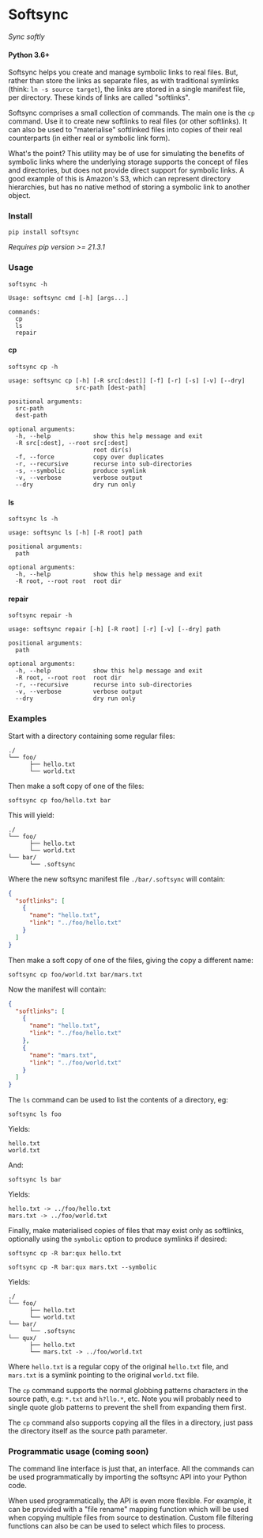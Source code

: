 # Softsync

_Sync softly_

#### Python 3.6+

Softsync helps you create and manage symbolic links to real files.  But, rather than
store the links as separate files, as with traditional symlinks (think: `ln -s source target`),
the links are stored in a single manifest file, per directory.  These kinds of links
are called "softlinks".

Softsync comprises a small collection of commands.  The main one is the `cp` command.
Use it to create new softlinks to real files (or other softlinks).  It can also be
used to "materialise" softlinked files into copies of their real counterparts (in
either real or symbolic link form).

What's the point?  This utility may be of use for simulating the benefits of symbolic links
where the underlying storage supports the concept of files and directories, but does not
provide direct support for symbolic links.  A good example of this is Amazon's S3, which
can represent directory hierarchies, but has no native method of storing a symbolic link
to another object.

### Install

`pip install softsync`

_Requires pip version >= 21.3.1_

### Usage

`softsync -h`
```
Usage: softsync cmd [-h] [args...]

commands:
  cp
  ls
  repair
```

#### cp

`softsync cp -h`
```
usage: softsync cp [-h] [-R src[:dest]] [-f] [-r] [-s] [-v] [--dry]
                   src-path [dest-path]

positional arguments:
  src-path
  dest-path

optional arguments:
  -h, --help            show this help message and exit
  -R src[:dest], --root src[:dest]
                        root dir(s)
  -f, --force           copy over duplicates
  -r, --recursive       recurse into sub-directories
  -s, --symbolic        produce symlink
  -v, --verbose         verbose output
  --dry                 dry run only
```

#### ls

`softsync ls -h`
```
usage: softsync ls [-h] [-R root] path

positional arguments:
  path

optional arguments:
  -h, --help            show this help message and exit
  -R root, --root root  root dir
```

#### repair

`softsync repair -h`
```
usage: softsync repair [-h] [-R root] [-r] [-v] [--dry] path

positional arguments:
  path

optional arguments:
  -h, --help            show this help message and exit
  -R root, --root root  root dir
  -r, --recursive       recurse into sub-directories
  -v, --verbose         verbose output
  --dry                 dry run only
```

### Examples

Start with a directory containing some regular files:

```
./
└── foo/
      ├── hello.txt
      └── world.txt
```

Then make a soft copy of one of the files:

`softsync cp foo/hello.txt bar`

This will yield:

```
./
└── foo/
      ├── hello.txt
      └── world.txt
└── bar/
      └── .softsync
```

Where the new softsync manifest file `./bar/.softsync` will contain:

```json
{
  "softlinks": [
    {
      "name": "hello.txt",
      "link": "../foo/hello.txt"
    }
  ]
}
```

Then make a soft copy of one of the files, giving the copy a different name:

`softsync cp foo/world.txt bar/mars.txt`

Now the manifest will contain:

```json
{
  "softlinks": [
    {
      "name": "hello.txt",
      "link": "../foo/hello.txt"
    },
    {
      "name": "mars.txt",
      "link": "../foo/world.txt"
    }
  ]
}
```

The `ls` command can be used to list the contents of a directory, eg:

`softsync ls foo`

Yields:

```
hello.txt
world.txt
```

And:

`softsync ls bar`

Yields:
```
hello.txt -> ../foo/hello.txt
mars.txt -> ../foo/world.txt
```

Finally, make materialised copies of files that may exist only as
softlinks, optionally using the `symbolic` option to produce symlinks
if desired:

`softsync cp -R bar:qux hello.txt`

`softsync cp -R bar:qux mars.txt --symbolic`

Yields:

```
./
└── foo/
      ├── hello.txt
      └── world.txt
└── bar/
      └── .softsync
└── qux/
      ├── hello.txt
      └── mars.txt -> ../foo/world.txt
```

Where `hello.txt` is a regular copy of the original `hello.txt` file,
and `mars.txt` is a symlink pointing to the original `world.txt` file.

The `cp` command supports the normal globbing patterns characters
in the source path, e.g: `*.txt` and `h?llo.*`, etc.  Note you will
probably need to single quote glob patterns to prevent the shell from
expanding them first.

The `cp` command also supports copying all the files in a directory,
just pass the directory itself as the source path parameter.

### Programmatic usage (coming soon)

The command line interface is just that, an interface.  All the
commands can be used programmatically by importing the softsync API
into your Python code.

When used programmatically, the API is even more flexible.  For
example, it can be provided with a "file rename" mapping function which will
be used when copying multiple files from source to destination.
Custom file filtering functions can also be can be used to select which
files to process.
